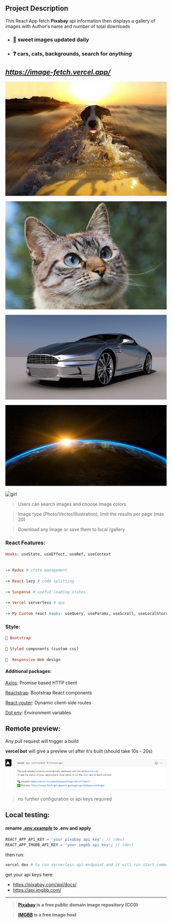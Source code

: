 ## Project Description

This React App fetch **Pixabay** api information then displays a gallery of images with Author's name and number of total downloads

- ### 🤩 sweet images updated daily

- ### ❓ cars, cats, backgrounds, search for _anything_

## _https://image-fetch.vercel.app/_

![dog](./.github/images/dog.jpg)

![cat](./.github/images/cat.jpg)

![car](./.github/images/car.jpg)

![earth](./.github/images/earth.jpg)

![girl](https://i.ibb.co/XV5tdRD/53e7d343485ba914f6da8c7dda79367a1739dde056576c48732f7dd79545c05cba-1280.jpg)

> Users can search images and choose image colors

> Image type (Photo/Vector/Illustration), limit the results per page (max 20)

> Download any Image or save them to local /gallery

### React Features:

```rb
Hooks: useState, useEffect, useRef, useContext


-> Redux # state management

-> React lazy # code splitting

-> Suspense # useful loading states

-> Vercel serverless # api

-> My Custom react hooks: useQuery, useParams, useScroll, useLocalStorage, and more...
```

### Style:

```rb
🔷 Bootstrap

💅 Styled components (custom css)

📱  Responsive Web design
```

#### Additional packages:

[Axios](https://github.com/axios/axios): Promise based HTTP client

[Reactstrap](https://reactstrap.github.io/): Bootstrap React components

[React-router](https://reactrouter.com/): Dynamic client-side routes

[Dot env](https://www.npmjs.com/package/dotenv): Environment variables

## Remote preview:

Any pull request will trigger a build

**vercel bot** will give a preview url after it's built (should take 10s - 20s)

![vercel bot example](./.github/images/vercel-bot.png)

> no further configuration or api keys required

## Local testing:

#### rename [.env.example](.env.example) to **.env** and apply

```js
REACT_APP_API_KEY = 'your pixabay api key'; // (dev)
REACT_APP_IMGBB_API_KEY = 'your imgbb api key'; // (dev)
```

then run:

```sh
vercel dev # to run serverless api endpoint and it will run start command
```

get your api keys here:

- https://pixabay.com/api/docs/
- https://api.imgbb.com/

<hr>

> **[Pixabay](https://pixabay.com/) is a free public domain image repository (CC0)**

<!-- > used for getting images -->

> **[IMGBB](https://imgbb.com/) is a free image host**

<!-- >used for saving in /gallery page -->

<!-- _Related project: [spectralapps/image-crop](https://github.com/spectralapps/image-crop)_ -->
